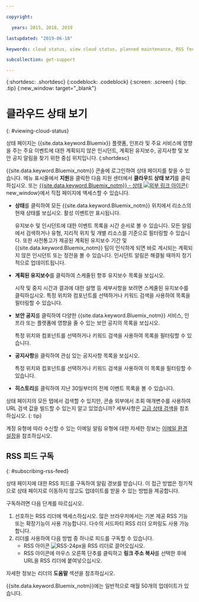 ```yaml
---

copyright:

  years: 2015, 2018, 2019 

lastupdated: "2019-06-18"

keywords: cloud status, view cloud status, planned maintenance, RSS feed 

subcollection: get-support

---
```


{:shortdesc: .shortdesc}
{:codeblock: .codeblock}
{:screen: .screen}
{:tip: .tip}
{:new_window: target="_blank"}

# 클라우드 상태 보기
{: #viewing-cloud-status}

상태 페이지는 {{site.data.keyword.Bluemix}} 플랫폼, 인프라 및 주요 서비스에 영향을 주는 주요 이벤트에 대한 계획되지 않은 인시던트, 계획된 유지보수, 공지사항 및 보안 공지 알림을 찾기 위한 중심 위치입니다.
{:shortdesc}

{{site.data.keyword.Bluemix_notm}} 콘솔에 로그인하여 상태 페이지를 찾을 수 있습니다. 메뉴 표시줄에서 **지원**을 클릭한 다음 지원 센터에서 **클라우드 상태 보기**를 클릭하십시오. 또는 [{{site.data.keyword.Bluemix_notm}} - 상태 ![외부 링크 아이콘](../icons/launch-glyph.svg "외부 링크 아이콘")](https://cloud.ibm.com/status){: new_window}에서 직접 페이지에 액세스할 수 있습니다.

* **상태**를 클릭하여 모든 {{site.data.keyword.Bluemix_notm}} 위치에서 리소스의 현재 상태를 보십시오. 활성 이벤트만 표시됩니다.  

  유지보수 및 인시던트에 대한 이벤트 목록을 시간 순서로 볼 수 있습니다. 모든 알림에서 검색하거나 유형, 지리적 위치 및 개별 리소스를 기준으로 필터링할 수 있습니다. 또한 사전통고가 제공된 계획된 유지보수 기간 및 {{site.data.keyword.Bluemix_notm}} 팀이 인식하게 되면 바로 게시되는 계획되지 않은 인시던트 또는 정전을 볼 수 있습니다. 인시던트 알림은 해결될 때까지 정기적으로 업데이트됩니다.

* **계획된 유지보수**를 클릭하여 스케줄된 향후 유지보수 목록을 보십시오. 

  시작 및 중지 시간과 결과에 대한 설명 등 세부사항을 보려면 스케줄된 유지보수를 클릭하십시오. 특정 위치와 컴포넌트를 선택하거나 키워드 검색을 사용하여 목록을 필터링할 수 있습니다.

* **보안 공지**를 클릭하여 다양한 {{site.data.keyword.Bluemix_notm}} 서비스, 인프라 또는 플랫폼에 영향을 줄 수 있는 보안 공지의 목록을 보십시오.

  특정 위치와 컴포넌트를 선택하거나 키워드 검색을 사용하여 목록을 필터링할 수 있습니다.

* **공지사항**을 클릭하여 관심 있는 공지사항 목록을 보십시오.

  특정 위치와 컴포넌트를 선택하거나 키워드 검색을 사용하여 이 목록을 필터링할 수 있습니다.

* **히스토리**를 클릭하여 지난 30일부터의 전체 이벤트 목록을 볼 수 있습니다. 


상태 페이지의 모든 탭에서 검색할 수 있지만, 콘솔 외부에서 조회 매개변수를 사용하여 URL 검색 값을 빌드할 수 있는지 알고 있었습니까? 세부사항은 [고급 상태 검색](/docs/get-support?topic=get-support-adv-search)을 참조하십시오.
{: tip}

계정 유형에 따라 수신할 수 있는 이메일 알림 유형에 대한 자세한 정보는 [이메일 환경 설정](/docs/account?topic=account-email-prefs)을 참조하십시오. 

## RSS 피드 구독
{: #subscribing-rss-feed}

상태 페이지에 대한 RSS 피드를 구독하여 알림 경보를 받습니다. 이 접근 방법은 정기적으로 상태 페이지로 이동하지 않고도 업데이트를 받을 수 있는 방법을 제공합니다.

구독하려면 다음 단계를 따르십시오.

1. 선호하는 RSS 리더에 액세스하십시오. 많은 브라우저에서는 기본 제공 RSS 기능 또는 확장기능이 사용 가능합니다. 다수의 서드파티 RSS 리더 오퍼링도 사용 가능합니다. 
2. 리더를 사용하여 다음 방법 중 하나로 피드를 구독할 수 있습니다.
    * RSS 아이콘 ![RSS-24px](../icons/RSS-24px.svg)을 RSS 리더로 끌어오십시오.
    * RSS 아이콘에 마우스 오른쪽 단추를 클릭하고 **링크 주소 복사**를 선택한 후에 URL을 RSS 리더에 붙여넣으십시오.

자세한 정보는 리더의 **도움말** 섹션을 참조하십시오.

{{site.data.keyword.Bluemix_notm}}에는 일반적으로 매월 50개의 업데이트가 있습니다.








